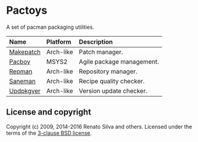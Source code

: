 # Pactoys

A set of pacman packaging utilities.

Name                             | Platform   | Description
:------------------------------- | :--------- | :----------
[Makepatch](source/makepatch)    | Arch-like  | Patch manager.
[Pacboy](source/pacboy)          | MSYS2      | Agile package management.
[Repman](source/repman)          | Arch-like  | Repository manager.
[Saneman](source/saneman)        | Arch-like  | Recipe quality checker.
[Updpkgver](source/updpkgver)    | Arch-like  | Version update checker.

## License and copyright

Copyright (c) 2009, 2014-2016 Renato Silva and others.
Licensed under the terms of the [3-clause BSD license](LICENSE).
